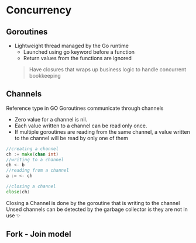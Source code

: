# Concurrency 

## Goroutines
- Lightweight thread managed by the Go runtime
  - Launched using go keyword before a function
  - Return values from the functions are ignored
  > Have closures that wraps up business logic to handle concurrent bookkeeping
  
## Channels
Reference type in GO
Goroutines communicate through channels
  - Zero value for a channel is nil.
  - Each value written to a channel can be read only once. 
  -  If multiple goroutines are reading from the same channel, 
  a value written to the channel will be read by only one of them
```go 
//creating a channel
ch := make(chan int)
//writing to a channel
ch <- b
//reading from a channel
a := <- ch

//closing a channel
close(ch)
```

Closing a Channel is done by the goroutine that is writing to the channel
Unsed channels can be detected by the garbage collector is they are not in use :sparkles:

## Fork - Join model